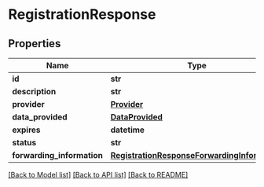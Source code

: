 # RegistrationResponse

## Properties
Name | Type | Description | Notes
------------ | ------------- | ------------- | -------------
**id** | **str** |  | [optional] 
**description** | **str** |  | [optional] 
**provider** | [**Provider**](Provider.md) |  | [optional] 
**data_provided** | [**DataProvided**](DataProvided.md) |  | [optional] 
**expires** | **datetime** |  | [optional] 
**status** | **str** |  | [optional] 
**forwarding_information** | [**RegistrationResponseForwardingInformation**](RegistrationResponseForwardingInformation.md) |  | [optional] 

[[Back to Model list]](../README.md#documentation-for-models) [[Back to API list]](../README.md#documentation-for-api-endpoints) [[Back to README]](../README.md)



